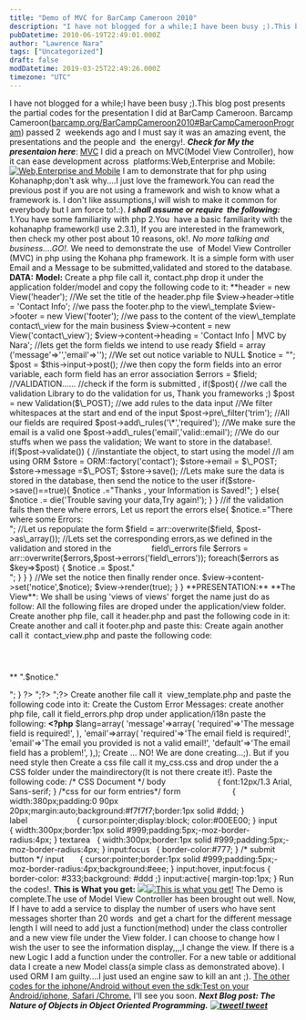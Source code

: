 ```yaml
---
title: "Demo of MVC for BarCamp Cameroon 2010"
description: "I have not blogged for a while;I have been busy ;).This blog post presents the partial codes for the presentation I did at BarCamp Cameroon. Barcamp Cameroon(b..."
pubDatetime: 2010-06-19T22:49:01.000Z
author: "Lawrence Nara"
tags: ["Uncategorized"]
draft: false
modDatetime: 2019-03-25T22:49:26.000Z
timezone: "UTC"
---
```


I have not blogged for a while;I have been busy ;).This blog post presents the partial codes for the presentation I did at BarCamp Cameroon. Barcamp Cameroon([barcamp.org/BarCampCameroon2010#BarCampCameroonProgram](http://barcamp.org/BarCampCameroon2010#BarCampCameroonProgram)) passed 2  weekends ago and I must say it was an amazing event, the presentations and the people and  the energy!. ***Check for My the presentaion here***: [MVC](http://www.slideshare.net/naral/mvcmodel-view-controllerwebenterprisemobile) I did a preach on MVC(Model View Controller), how it can ease development across  platforms:Web,Enterprise and Mobile: [![Web,Enterprise and Mobile](https://pics.livejournal.com/njielitumbe/pic/00007fqp/s320x240)](http://pics.livejournal.com/njielitumbe/pic/00007fqp/) I am to demonstrate that for php using Kohanaphp;don't ask why....I just love the framework.You can read the previous post if you are not using a framework and wish to know what a framework is. I don't like assumptions,I will wish to make it common for everybody but I am force to!.:). ***I shall assume or require  the following:*** 1.You have some familiarity with php 2.You  have a basic familiarity with the kohanaphp framework(I use 2.3.1), If you are interested in the framework, then check my other post about 10 reasons, ok!. *No more talking and business....GO!.* We need to demonstrate the use  of Model View Controller (MVC) in php using the Kohana php framework. It is a simple form with user Email and a Message to be submitted,validated and stored to the database. **DATA:** **Model:** Create a php file call it, contact.php drop it under the application folder/model and copy the following code to it: **<?php**  defined('SYSPATH') or die('No direct script access.'); /\* Model(which is a class) and we are using ORM(active records) With ORM,since our Model's name is Contact, we are supposed to have a table in the database with name contacts(with the 's').Table with fields (id,email,message) @author Njie-litumbe.L.Nara ======= njielitumbe@gmail.com @www.afrovisiongroup.com  ========== njielitumbe.livejournal.com \*/ //Considering we have a table called contacts in the database class Contact\_Model extends ORM{ } Save it!. **LOGIC:** **Controller:** Create another php file call it,contact.php drop under the controller folder, copy and paste the following code: **<?php** defined('SYSPATH') or die('No direct script access.'); /\*\* @author Njie-litumbe.L.Nara ======= njielitumbe@gmail.com @www.afrovisiongroup.com  ========== njielitumbe.livejournal.com \*\*/ class Contact\_Controller extends Controller{ public function \_construct() { parent::\_contruct(); } public function index(){ /\*We are to take the input from the user Through the view, the Controller does all the validation ,if there is an error it sends the notice of the particular errror to the view, if there is no error, it sends the entry to the model,the model actuates the change by saving it to the data              base.\*/ //Let us define all our views without redering,I use 'view of views'; $view = new View('view\_template'); //We pass the header.php to the view\_template $view->header = new View('header'); //We set the title of the header.php file $view->header->title = 'Contact Info'; //we pass the footer.php to the view\_template $view->footer = new View('footer'); //we pass to the content of the view\_template contact\_view for the main business $view->content = new View('contact\_view'); $view->content->heading = 'Contact Info | MVC by Nara'; //lets get the form fields we intend to use ready $field = array ('message'=>'','email'=>''); //We set out notice variable to NULL $notice = ""; $post = $this->input->post(); //we then copy the form fields into an error variable, each form field has an error association $errors = $field; //VALIDATION...... //check if the form is submitted , if($post){ //we call the validation Library to do the validation for us, Thank you frameworks ;) $post = new Validation($\_POST); //we add rules to the data input //We filter whitespaces at the start and end of the input $post->pre\_filter('trim'); //All our fields are required $post->add\_rules('\*','required'); //We make sure the email is a valid one $post->add\_rules('email','valid::email'); //We do our stuffs when we pass the validation; We want to store in the database!. if($post->validate()) { //instantiate the object, to start using the model //I am using ORM $store = ORM::factory('contact'); $store->email = $\_POST; $store->message =$\_POST; $store->save(); //Lets make sure the data is stored in the database, then send the notice to the user if($store->save()==true){ $notice .="Thanks , your Information is Saved!"; } else{ $notice .= die('Trouble saving your data,Try again!'); } } //if the validation fails then there where errors, Let us report the errors else{ $notice.="There where some Errors: <br>"; //Let us repopulate the form $field = arr::overwrite($field, $post->as\_array()); //Lets set the corresponding errors,as we defined in the validation and stored in the                  field\_errors file $errors = arr::overwrite($errors,$post->errors('field\_errors')); foreach($errors as $key=>$post) { $notice .= $post."<br>"; } } } //We set the notice then finally render once. $view->content->set('notice',$notice); $view->render(true); } } **PRESENTATION:** **The View**: We shall be using 'views of views' forget the name just do as follow: All the following files are droped under the application/view folder. Create another php file, call it header.php and past the following code in it: <!DOCTYPE html PUBLIC "-//W3C//DTD XHTML 1.0 Transitional//EN" "http://www.w3.org/TR/xhtml1/DTD/xhtml1-transitional.dtd"> <html xmlns="http://www.w3.org/1999/xhtml"> <head> <meta http-equiv="Content-Type" content="text/html; charset=iso-8859-1" /> <link rel = "stylesheet" type = "text/css" href="<?=url::base()?>css/my\_css.css" /> <title><?=$title?></title> </head> <body> Create another and call it footer.php and paste this: </body></html> Create again another call it  contact\_view.php and paste the following code: <h1><?= $heading?></h1><br> **<?php** echo form::open('contact');?> <?php if(!empty($notice)){ echo "<p  style='background-color:#FFFF66;border:1px solid #FFFF00;font-weight:bold;width:97%;padding:5px;'>".$notice."</p>"; } ?> <?php echo form::label('email','Your Email\*');?> <?php echo form::input('email',@$\_POST)."<p>";?> <?php echo form::label('message','Your Message\*');?> <?php echo form::textarea('message',@$\_POST)."<p>";?> <?php echo form::submit('submit','Send Info!');?> <?php echo form::close();?> Create another file call it  view\_template.php and paste the following code into it: <?php echo $header;?> <?php echo $content;?> <?php echo $footer;?> Create the Custom Error Messages: create another php file, call it field\_errors.php drop under application/i18n paste the following: **<?php** $lang=array( 'message'=>array( 'required'=>'The message field is required!', ), 'email'=>array( 'required'=>'The email field is required!', 'email'=>'The email you provided is not a valid email!', 'default'=>'The email field has a problem!', ),); Create ... NO! We are done creating...;). But if you need style then Create a css file call it my\_css.css and drop under the a CSS folder under the maindirectory(It is not there create it!). Paste the following code: /\* CSS Document \*/ body                       { font:12px/1.3 Arial, Sans-serif; } /\*css for our form entries\*/ form                       { width:380px;padding:0 90px 20px;margin:auto;background:#f7f7f7;border:1px solid #ddd; } label                      { cursor:pointer;display:block; color:#00EE00; } input         { width:300px;border:1px solid #999;padding:5px;-moz-border-radius:4px; } textarea   { width:300px;border:1px solid #999;padding:5px;-moz-border-radius:4px; } input:focus   { border-color:#777; } /\* submit button \*/ input       { cursor:pointer;border:1px solid #999;padding:5px;-moz-border-radius:4px;background:#eee; } input:hover, input:focus { border-color: #333;background: #ddd ;} input:active{ margin-top:1px; } Run the codes!. **This is What you get:** ![](file:///C:/DOCUME~1/NJIE-L~1.NAR/LOCALS~1/Temp/moz-screenshot.png)[![This is what you get!](https://pics.livejournal.com/njielitumbe/pic/000063p6/s320x240)](http://pics.livejournal.com/njielitumbe/pic/000063p6/) The Demo is complete.The use of Model View Controller has been brought out well. Now, If I have to add a service to display the number of users who have sent messages shorter than 20 words  and get a chart for the different message length I will need to add just a function(method) under the class controller and a new view file under the View folder. I can choose to change how I wish the user to see the information display,,,,I change the view. If there is a new Logic I add a function under the controller. For a new table or additional data I create a new Model class(a simple class as demonstrated above). I used ORM I am guilty....I just used an engine saw to kill an ant ;). [The other codes for the iphone/Android without even the sdk:Test on your Android/iphone, Safari /Chrome.](http://www.packtpub.com/article/build-iphone-android-ipad-applications-jqtouch-jquery) I'll see you soon. ***Next Blog post: The Nature of Objects in Object Oriented Programming.*** [***![tweet](https://imgprx.livejournal.net/0f83bce438c7f6070fad944a3a41715d6c0031c3/HUkTOKBHyuGjo_N5ZBOK4nRUL6An095Yy0tbuIsDb4CDmRcOsCW8edcU1PRU4hzehdNd5eTPh1XxvHqwJpmi1DYud6BlMPf1wtPHN4bK_S08Z0zdUCI69akef3XgRBhp)I tweet***](http://www.twitter.com/nara_l)